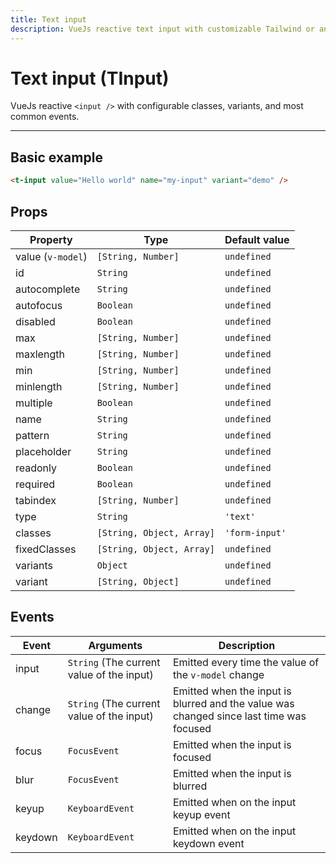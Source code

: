 ```yaml
---
title: Text input
description: VueJs reactive text input with customizable Tailwind or any Css Framework classes.
---
```


# Text input (TInput)

VueJs reactive `<input />` with configurable classes, variants, and most common events.

<t-input-playground></t-input-playground>

<hr>


## Basic example

```html
<t-input value="Hello world" name="my-input" variant="demo" />
```

<preview>
  <t-input value="Hello world" name="my-input" variant="demo" />
</preview>

## Props

| Property          | Type                      | Default value  |
| ----------------- | ------------------------- | -------------- |
| value (`v-model`) | `[String, Number]`        | `undefined`    |
| id                | `String`                  | `undefined`    |
| autocomplete      | `String`                  | `undefined`    |
| autofocus         | `Boolean`                 | `undefined`    |
| disabled          | `Boolean`                 | `undefined`    |
| max               | `[String, Number]`        | `undefined`    |
| maxlength         | `[String, Number]`        | `undefined`    |
| min               | `[String, Number]`        | `undefined`    |
| minlength         | `[String, Number]`        | `undefined`    |
| multiple          | `Boolean`                 | `undefined`    |
| name              | `String`                  | `undefined`    |
| pattern           | `String`                  | `undefined`    |
| placeholder       | `String`                  | `undefined`    |
| readonly          | `Boolean`                 | `undefined`    |
| required          | `Boolean`                 | `undefined`    |
| tabindex          | `[String, Number]`        | `undefined`    |
| type              | `String`                  | `'text'`       |
| classes           | `[String, Object, Array]` | `'form-input'` |
| fixedClasses      | `[String, Object, Array]` | `undefined`    |
| variants          | `Object`                  | `undefined`    |
| variant           | `[String, Object]`        | `undefined`    |

## Events

| Event   | Arguments                                 | Description                                                                             |
| ------- | ----------------------------------------- | --------------------------------------------------------------------------------------- |
| input   | `String` (The current value of the input) | Emitted every time the value of the `v-model` change                                    |
| change  | `String` (The current value of the input) | Emitted when the input is blurred and the value was changed since last time was focused |
| focus   | `FocusEvent`                              | Emitted when the input is focused                                                       |
| blur    | `FocusEvent`                              | Emitted when the input is blurred                                                       |
| keyup   | `KeyboardEvent`                           | Emitted when on the input keyup event                                                   |
| keydown | `KeyboardEvent`                           | Emitted when on the input keydown event                                                 |
